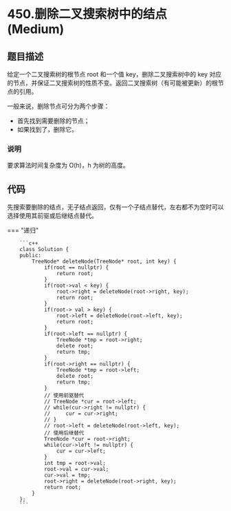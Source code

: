 # 450.删除二叉搜索树中的结点 (Medium)

## 题目描述

给定一个二叉搜索树的根节点 root 和一个值 key，删除二叉搜索树中的 key 对应的节点，并保证二叉搜索树的性质不变。返回二叉搜索树（有可能被更新）的根节点的引用。

一般来说，删除节点可分为两个步骤：

- 首先找到需要删除的节点；
- 如果找到了，删除它。

### 说明

要求算法时间复杂度为 O(h)，h 为树的高度。

## 代码

先搜索要删除的结点，无子结点返回，仅有一个子结点替代，左右都不为空时可以选择使用其前驱或后继结点替代。

=== "递归"

		```c++
		class Solution {
		public:
		    TreeNode* deleteNode(TreeNode* root, int key) {
		        if(root == nullptr) {
		            return root;
		        }
		        if(root->val < key) {
		            root->right = deleteNode(root->right, key);
		            return root;
		        }
		        if(root-> val > key) {
		            root->left = deleteNode(root->left, key);
		            return root;
		        }
		        if(root->left == nullptr) {
		            TreeNode *tmp = root->right;
		            delete root;
		            return tmp;
		        }
		        if(root->right == nullptr) {
		            TreeNode *tmp = root->left;
		            delete root;
		            return tmp;
		        }
		        // 使用前驱替代
		        // TreeNode *cur = root->left;
		        // while(cur->right != nullptr) {
		        //     cur = cur->right;
		        // }
		        // root->left = deleteNode(root->left, key);
		        // 使用后继替代
		        TreeNode *cur = root->right;
		        while(cur->left != nullptr) {
		            cur = cur->left;
		        }
		        int tmp = root->val;
		        root->val = cur->val;
		        cur->val = tmp;
		        root->right = deleteNode(root->right, key);
		        return root;
		    }
		};
		```
		
